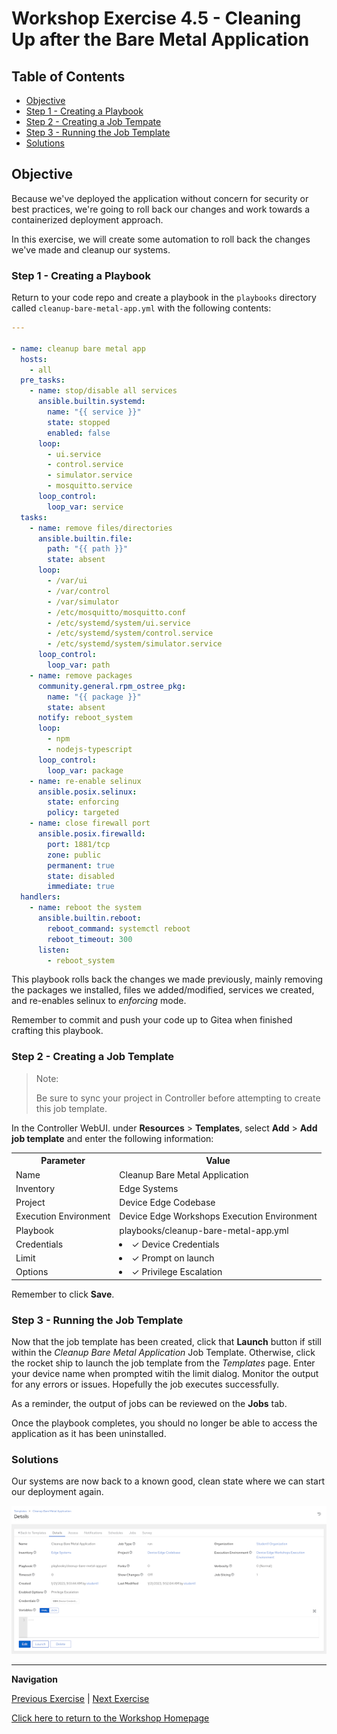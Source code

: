 # Workshop Exercise 4.5 - Cleaning Up after the Bare Metal Application

## Table of Contents

* [Objective](#objective)
* [Step 1 - Creating a Playbook](#step-1---creating-a-playbook)
* [Step 2 - Creating a Job Tempate](#step-2---creating-a-job-template)
* [Step 3 - Running the Job Template](#step-3---running-the-job-template)
* [Solutions](#solutions)

## Objective

Because we've deployed the application without concern for security or best practices, we're going to roll back our changes and work towards a containerized deployment approach.

In this exercise, we will create some automation to roll back the changes we've made and cleanup our systems.

### Step 1 - Creating a Playbook

Return to your code repo and create a playbook in the `playbooks` directory called `cleanup-bare-metal-app.yml` with the following contents:
```yaml
---

- name: cleanup bare metal app
  hosts:
    - all
  pre_tasks:
    - name: stop/disable all services
      ansible.builtin.systemd:
        name: "{{ service }}"
        state: stopped
        enabled: false
      loop:
        - ui.service
        - control.service
        - simulator.service
        - mosquitto.service
      loop_control:
        loop_var: service
  tasks:
    - name: remove files/directories
      ansible.builtin.file:
        path: "{{ path }}"
        state: absent
      loop:
        - /var/ui
        - /var/control
        - /var/simulator
        - /etc/mosquitto/mosquitto.conf
        - /etc/systemd/system/ui.service
        - /etc/systemd/system/control.service
        - /etc/systemd/system/simulator.service
      loop_control:
        loop_var: path
    - name: remove packages
      community.general.rpm_ostree_pkg:
        name: "{{ package }}"
        state: absent
      notify: reboot_system
      loop:
        - npm
        - nodejs-typescript
      loop_control:
        loop_var: package
    - name: re-enable selinux
      ansible.posix.selinux:
        state: enforcing
        policy: targeted
    - name: close firewall port
      ansible.posix.firewalld:
        port: 1881/tcp
        zone: public
        permanent: true
        state: disabled
        immediate: true
  handlers:
    - name: reboot the system
      ansible.builtin.reboot:
        reboot_command: systemctl reboot
        reboot_timeout: 300
      listen:
        - reboot_system
```

This playbook rolls back the changes we made previously, mainly removing the packages we installed, files we added/modified, services we created, and re-enables selinux to _enforcing_ mode.

Remember to commit and push your code up to Gitea when finished crafting this playbook.

### Step 2 - Creating a Job Template

> Note:
>
> Be sure to sync your project in Controller before attempting to create this job template.

In the Controller WebUI. under **Resources** > **Templates**, select **Add** > **Add job template** and enter the following information:

<table>
  <tr>
    <th>Parameter</th>
    <th>Value</th>
  </tr>
  <tr>
    <td>Name</td>
    <td>Cleanup Bare Metal Application</td>
  </tr>
  <tr>
    <td>Inventory</td>
    <td>Edge Systems</td>
  </tr>
  <tr>
    <td>Project</td>
    <td>Device Edge Codebase</td>
  </tr>
  <tr>
    <td>Execution Environment</td>
    <td>Device Edge Workshops Execution Environment</td>
  </tr>
  <tr>
    <td>Playbook</td>
    <td>playbooks/cleanup-bare-metal-app.yml</td>
  </tr>
  <tr>
    <td>Credentials</td>
    <td><li>✓ Device Credentials</li></td>
  </tr>
  <tr>
    <td>Limit</td>
    <td><li>✓ Prompt on launch</li></td>
  </tr>
   <tr>
    <td>Options</td>
    <td><li>✓ Privilege Escalation</li></td>
  </tr> 
</table>

Remember to click **Save**.

### Step 3 - Running the Job Template

Now that the job template has been created, click that **Launch** button if still within the _Cleanup Bare Metal Application_ Job Template. Otherwise, click the rocket ship to launch the job template from the _Templates_ page. Enter your device name when prompted witih the limit dialog. Monitor the output for any errors or issues. Hopefully the job executes successfully.

As a reminder, the output of jobs can be reviewed on the **Jobs** tab.

Once the playbook completes, you should no longer be able to access the application as it has been uninstalled.

### Solutions

Our systems are now back to a known good, clean state where we can start our deployment again.

![Cleanup Bare Metal App Job Template](../images/cleanup-bare-metal-app-template.png)

---
**Navigation**

[Previous Exercise](../4.4-deploy-bare-metal-app) | [Next Exercise](../5.1-containerized-image)

[Click here to return to the Workshop Homepage](../README.md)